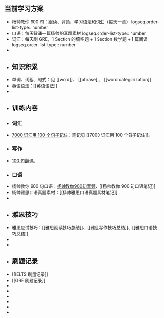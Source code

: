 ## 当前学习方案
- 杨帅教你 900 句：跟读、背诵、学习语法和词汇（每天一章）
  logseq.order-list-type:: number
- 口语：每天背诵一篇杨帅的真题素材
  logseq.order-list-type:: number
- 词汇：每天刷 GRE，1 Section 的填空题 + 1 Section 数学题 + 1 篇阅读
  logseq.order-list-type:: number
-
- ## 知识积累
- 单词、词组、句式：见 [[word]]、 [[phrase]]、 [[word categorization]]
- 英语语法：[[英语语法]]
-
- ## 训练内容
- ### 词汇
- [7000 词汇用 100 个句子记住](https://www.123pan.com/s/plj7Vv-TA223.html)：笔记见 [[7000 词汇用 100 个句子记住]]。
- ### 写作
- [100 句翻译](https://www.123pan.com/s/plj7Vv-vA223.html)。
- ### 口语
- 杨帅教你 900 句口语：[杨帅教你900句音频](https://app8tmuj6dd3979.h5.xiaoeknow.com/p/course/column/p_616e23d5e4b0fcb77529d511)、[[杨帅教你 900 句口语笔记]]
- 杨帅雅思口语真题素材：[[杨帅雅思口语真题素材笔记]]
-
- ## 雅思技巧
- 雅思应试技巧：[[雅思阅读技巧总结]]、[[雅思写作技巧总结]]、[[雅思口语技巧总结]]
-
-
- ## 刷题记录
- [[IELTS 刷题记录]]
- [[GRE 刷题记录]]
-
-
-
-
-
-